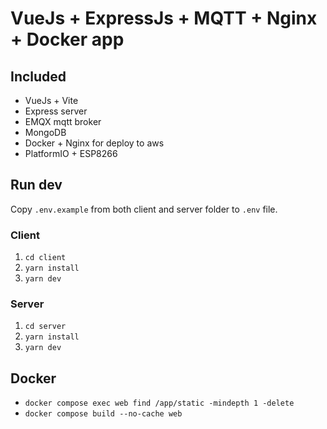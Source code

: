 VueJs + ExpressJs + MQTT + Nginx + Docker app
==========

## Included
 - VueJs + Vite
 - Express server
 - EMQX mqtt broker
 - MongoDB
 - Docker + Nginx for deploy to aws
 - PlatformIO + ESP8266

## Run dev
Copy ```.env.example``` from both client and server folder to ```.env``` file.
### Client
1) ```cd client```
2) ```yarn install```
2) ```yarn dev```
### Server
1) ```cd server```
2) ```yarn install```
2) ```yarn dev```

## Docker
 -  ```docker compose exec web find /app/static -mindepth 1 -delete```
 -  ```docker compose build --no-cache web```
